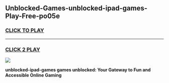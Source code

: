 
## Unblocked-Games-unblocked-ipad-games-Play-Free-po05e
<h3>
<a href="https://premium76.site?title=unblocked-ipad-games&ref=21A">CLICK TO PLAY</a></h3>
<hr>

<h3>
<a href="https://premium76.site?title=unblocked-ipad-games&ref=21A">CLICK 2 PLAY</a>
  
</h3>

<a href="https://premium76.site?title=unblocked-ipad-games&ref=21A"><img src="https://clearcache.store/games.png"></a>


**unblocked-ipad-games games unblocked: Your Gateway to Fun and Accessible Online Gaming**
